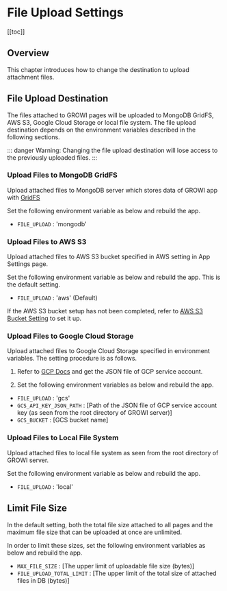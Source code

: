 # File Upload Settings

[[toc]]

## Overview

This chapter introduces how to change the destination to upload attachment files. 

## File Upload Destination

The files attached to GROWI pages will be uploaded to MongoDB GridFS, AWS S3, Google Cloud Storage or local file system. The file upload destination depends on the environment variables described in the following sections.

::: danger
Warning: Changing the file upload destination will lose access to the previously uploaded files.
:::

### Upload Files to MongoDB GridFS

Upload attached files to MongoDB server which stores data of GROWI app with [GridFS](https://docs.mongodb.com/manual/core/gridfs/) 

Set the following environment variable as below and rebuild the app.

- `FILE_UPLOAD` : 'mongodb'

### Upload Files to AWS S3

Upload attached files to AWS S3 bucket specified in AWS setting in App Settings page.

Set the following environment variable as below and rebuild the app. This is the default setting.

- `FILE_UPLOAD` : 'aws' (Default)

If the AWS S3 bucket setup has not been completed, refer to [AWS S3 Bucket Setting](../management-cookbook/aws-s3-bucket-setting.md) to set it up.

### Upload Files to Google Cloud Storage

Upload attached files to Google Cloud Storage specified in environment variables. The setting procedure is as follows.

1. Refer to [GCP Docs](https://cloud.google.com/iam/docs/creating-managing-service-account-keys) and get the JSON file of GCP service account.

2. Set the following environment variables as below and rebuild the app.

- `FILE_UPLOAD` : 'gcs' 
- `GCS_API_KEY_JSON_PATH` : [Path of the JSON file of GCP service account key (as seen from the root directory of GROWI server)]
- `GCS_BUCKET` : [GCS bucket name] 

### Upload Files to Local File System

Upload attached files to local file system as seen from the root directory of GROWI server.

Set the following environment variable as below and rebuild the app.

- `FILE_UPLOAD` : 'local' 

##  Limit File Size 

In the default setting, both the total file size attached to all pages and the maximum file size that can be uploaded at once are unlimited.

In order to limit these sizes, set the following environment variables as below and rebuild the app.

- `MAX_FILE_SIZE` : [The upper limit of uploadable file size (bytes)]
- `FILE_UPLOAD_TOTAL_LIMIT` : [The upper limit of the total size of attached files in DB (bytes)]